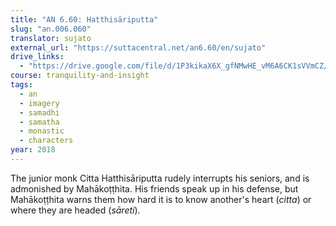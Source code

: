 ```yaml
---
title: "AN 6.60: Hatthisāriputta"
slug: "an.006.060"
translator: sujato
external_url: "https://suttacentral.net/an6.60/en/sujato"
drive_links:
  - "https://drive.google.com/file/d/1P3kikaX6X_gfNMwHE_vM6A6CK1sVVmCZ/view?usp=drivesdk"
course: tranquility-and-insight
tags:
  - an
  - imagery
  - samadhi
  - samatha
  - monastic
  - characters
year: 2018
---
```


The junior monk Citta Hatthisāriputta rudely interrupts his seniors, and is admonished by Mahākoṭṭhita. His friends speak up in his defense, but Mahākoṭṭhita warns them how hard it is to know another's heart (_citta_) or where they are headed (_sāreti_).
